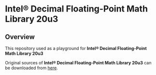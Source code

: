 # Intel® Decimal Floating-Point Math Library 20u3

## Overview

This repository used as a playground for **Intel® Decimal Floating-Point Math Library 20u3**

Original sources of **Intel® Decimal Floating-Point Math Library 20u3** can be downloaded from [here].

[here]: https://www.intel.com/content/www/us/en/developer/articles/tool/intel-decimal-floating-point-math-library.html